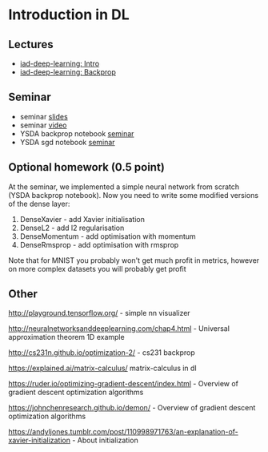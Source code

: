 # Introduction in DL


## Lectures
* [iad-deep-learning: Intro ](https://www.youtube.com/watch?v=62sP9QKYrgI&list=PLEwK9wdS5g0qa3PIhR6HBDJD_QnrfP8Ei&index=1)
* [iad-deep-learning: Backprop](https://www.youtube.com/watch?v=aSTwlPjJfso&list=PLEwK9wdS5g0qa3PIhR6HBDJD_QnrfP8Ei&index=2)




## Seminar
* seminar [slides](https://docs.google.com/presentation/d/1OKDtMxazo7nHRR8CuRkECL6hYXoonILZwymcWbU9btM/edit?usp=sharing)
* seminar [video](https://www.youtube.com/watch?v=uQJuZxiAUVA&list=PLDa1nku7NnMlRfI3jvKJ7mzYPXrHafQY5)
* YSDA backprop notebook [seminar](https://github.com/yandexdataschool/Practical_DL/blob/fall21/week01_backprop/backprop.ipynb)
* YSDA sgd notebook [seminar](https://github.com/yandexdataschool/Practical_DL/blob/fall21/week01_backprop/adapdive_sgd/adaptive_sgd.ipynb)


## Optional homework (0.5 point)
At the seminar, we implemented a simple neural network from scratch (YSDA backprop notebook). Now you need to write some modified versions of the dense layer:

1) DenseXavier - add Xavier initialisation
2) DenseL2 - add l2 regularisation
3) DenseMomentum - add optimisation with momentum
4) DenseRmsprop - add optimisation with rmsprop

Note that for MNIST you probably won't get much profit in metrics, however on more complex datasets you will probably get profit

## Other

http://playground.tensorflow.org/ - simple nn visualizer

http://neuralnetworksanddeeplearning.com/chap4.html - Universal approximation theorem 1D example

http://cs231n.github.io/optimization-2/ - cs231 backprop

https://explained.ai/matrix-calculus/ matrix-calculus in dl

https://ruder.io/optimizing-gradient-descent/index.html - Overview of gradient descent optimization algorithms

https://johnchenresearch.github.io/demon/ - Overview of gradient descent optimization algorithms

https://andyljones.tumblr.com/post/110998971763/an-explanation-of-xavier-initialization - About initialization

